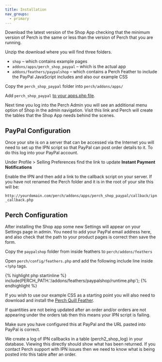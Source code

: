 ```yaml
---
title: Installation
nav_groups:
  - primary
---
```


Download the latest version of the Shop App checking that the minimum
version of Perch is the same or less than the version of Perch that you
are running.

Unzip the download where you will find three folders.

-   `shop` – which contains example pages
-   `addons/apps/perch_shop_paypal` – which is the actual app
-   `addons/feathers/paypalshop` – which contains a Perch Feather to
    include the PayPal JavaScript includes and also our example CSS

Copy the `perch_shop_paypal` folder into `perch/addons/apps/`

Add `perch_shop_paypal` [to your apps.php
file](/docs/installing-perch/installing-apps/).

Next time you log into the Perch Admin you will see an additional menu
option of Shop in the admin navigation. Visit this link and Perch will
create the tables that the Shop App needs behind the scenes.

## PayPal Configuration

Once your site is on a server that can be accessed via the Internet you
will need to set up the IPN script so that PayPal can post order details
to it. To do this log into your PayPal account.

Under Profile \> Selling Preferences find the link to update **Instant
Payment Notifications**

Enable the IPN and then add a link to the callback script on your
server. If you have not renamed the Perch folder and it is in the root
of your site this will be:

`http://yourdomain.com/perch/addons/apps/perch_shop_paypal/callback/ipn_callback.php`

## Perch Configuration

After installing the Shop app some new Settings will appear on your
Settings page in admin. You need to add your PayPal email address here,
and also check that the path to your product pages is correct then save
the form.

Copy the `paypalshop` folder from inside feathers to
`perch/addons/feathers`

Open `perch/config/feathers.php` and add the following include line
inside `<?php` tags.

{% highlight php startinline %}
include(PERCH_PATH.'/addons/feathers/paypalshop/runtime.php');
{% endhighlight %}

If you wish to use our example CSS as a starting point you will also
need to download and install the [Perch Quill
Feather](https://grabaperch.com/add-ons/feathers/quill).

If quantities are not being updated after an order and/or orders are not
appearing under the orders tab then this means your IPN script is
failing.

Make sure you have configured this at PayPal and the URL pasted into
PayPal is correct.

We create a log of IPN callbacks in a table (perch2_shop_log) in your
database. Viewing this directly should show what has been returned. If
you contact Perch support with IPN issues then we need to know what is
being posted into this table after an order.
